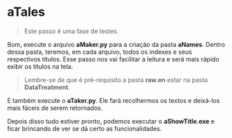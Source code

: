 ﻿# aTales  

> Este passo é uma fase de testes.

Bom, execute o arquivo **aMaker.py** para a criação da pasta **aNames**. Dentro dessa pasta, teremos, em cada arquivo, todos os indexes e seus respectivos títulos. Esse passo nos vai facilitar a leitura e será mais rápido exibir os títulos na tela.  

> Lembre-se de que é pré-requisito a pasta **raw.en** estar na pasta **DataTreatment**.  

E também execute o **aTaker.py**. Ele fará recolhermos os textos e deixá-los mais fáceis de serem retornados.  

Depois disso tudo estiver pronto, podemos executar o **aShowTitle.exe** e ficar brincando de ver se dá certo as funcionalidades.